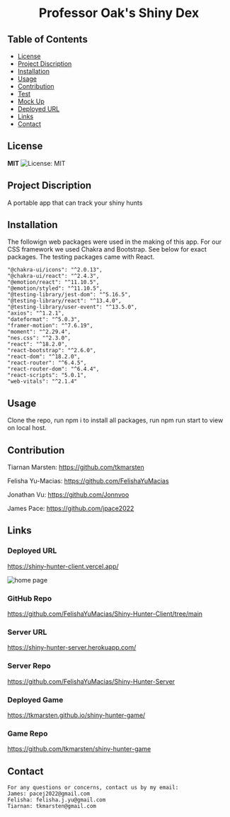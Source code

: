 <h1 align="center">Professor Oak's Shiny Dex</h1>  

## Table of Contents
- [License](#license)
- [Project Discription](#discription)
- [Installation](#installation)
- [Usage](#usage)
- [Contribution](#contribution)
- [Test](#test)
- [Mock Up](#mockup)
- [Deployed URL](#deployedurl)
- [Links](#links)
- [Contact](#contact)

## License

**MIT** ![License: MIT](https://img.shields.io/badge/License-MIT-yellow.svg)


## Project Discription
A portable app that can track your shiny hunts

## Installation
The followign web packages were used in the making of this app. For our CSS framework we used Chakra and Bootstrap. See below for exact packages. The testing packages came with React. 

    "@chakra-ui/icons": "^2.0.13",
    "@chakra-ui/react": "^2.4.3",
    "@emotion/react": "^11.10.5",
    "@emotion/styled": "^11.10.5",
    "@testing-library/jest-dom": "^5.16.5",
    "@testing-library/react": "^13.4.0",
    "@testing-library/user-event": "^13.5.0",
    "axios": "^1.2.1",
    "dateformat": "^5.0.3",
    "framer-motion": "^7.6.19",
    "moment": "^2.29.4",
    "nes.css": "^2.3.0",
    "react": "^18.2.0",
    "react-bootstrap": "^2.6.0",
    "react-dom": "^18.2.0",
    "react-router": "^6.4.5",
    "react-router-dom": "^6.4.4",
    "react-scripts": "5.0.1",
    "web-vitals": "^2.1.4"

## Usage
Clone the repo, run npm i to install all packages, run npm run start to view on local host. 

## Contribution
Tiarnan Marsten:  https://github.com/tkmarsten 

Felisha Yu-Macias: https://github.com/FelishaYuMacias

Jonathan Vu: https://github.com/Jonnvoo

James Pace: https://github.com/jpace2022


## Links

### Deployed URL
https://shiny-hunter-client.vercel.app/ 

![home page](/public/img/HomePage.jpg)

### GitHub Repo
https://github.com/FelishaYuMacias/Shiny-Hunter-Client/tree/main 

### Server URL
https://shiny-hunter-server.herokuapp.com/

### Server Repo
https://github.com/FelishaYuMacias/Shiny-Hunter-Server

### Deployed Game

https://tkmarsten.github.io/shiny-hunter-game/

### Game Repo

https://github.com/tkmarsten/shiny-hunter-game


## Contact
    For any questions or concerns, contact us by my email:
    James: pacej2022@gmail.com
    Felisha: felisha.j.yu@gmail.com
    Tiarnan: tkmarsten@gmail.com

